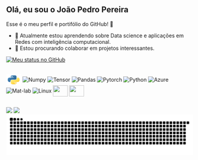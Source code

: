 ## Olá, eu sou o João Pedro Pereira

Esse é o meu perfil e portifólio do GitHub! 👋

- 🌱 Atualmente estou aprendendo sobre Data science e aplicações em Redes com inteligência computacional. 
- 👯 Estou procurando colaborar em projetos interessantes.
  
[![Meu status no GitHub](https://github-readme-stats.vercel.app/api?username=jps-pereira&show_icons=true&theme=dark)](https://github.com/jps-pereira)

<div style="display: inline_block"><br>
  <img align="center" alt="Python" height="30" width="40" src="https://raw.githubusercontent.com/devicons/devicon/master/icons/python/python-original.svg">
  <img align="center" alt="Numpy" height="30" width="40" src="https://cdn.jsdelivr.net/gh/devicons/devicon/icons/numpy/numpy-original.svg">
  <img align="center" alt="Tensor" height="30" width="40" src="https://cdn.jsdelivr.net/gh/devicons/devicon/icons/tensorflow/tensorflow-original.svg">
  <img align="center" alt="Pandas" height="30" width="40" src="https://cdn.jsdelivr.net/gh/devicons/devicon/icons/pandas/pandas-original.svg">
  <img align="center" alt="Pytorch" height="30" width="40" src="https://cdn.jsdelivr.net/gh/devicons/devicon/icons/pytorch/pytorch-original.svg"> 
  <img align="center" alt="Python" height="30" width="40" src="https://cdn.jsdelivr.net/gh/devicons/devicon/icons/googlecloud/googlecloud-original.svg">
  <img align="center" alt="Azure" height="27" width="37" src="https://cdn.jsdelivr.net/gh/devicons/devicon/icons/azure/azure-original.svg">
  <img align="center" alt="Mat-lab" height="30" width="40" src="https://cdn.jsdelivr.net/gh/devicons/devicon/icons/matlab/matlab-original.svg">
  <img align="center" alt="Linux" height="30" width="40" src="https://cdn.jsdelivr.net/gh/devicons/devicon/icons/linux/linux-original.svg">
  <img align="center" alt="" height="30" width="40" img src="https://cdn.jsdelivr.net/gh/devicons/devicon/icons/mysql/mysql-original.svg">
  <img align="center" alt="" height="30" width="40" src="https://cdn.jsdelivr.net/gh/devicons/devicon/icons/postgresql/postgresql-original.svg">
         
</div>

##

<div> 
 <a href="https://www.linkedin.com/in/joaopedro-pereira-/" target="_blank"><img src="https://img.shields.io/badge/-LinkedIn-%230077B5?style=for-the-badge&logo=linkedin&logoColor=white" target="_blank"></a>
 <a href = "mailto:joaopedrosp6@gmail.com"><img src="https://img.shields.io/badge/-Gmail-%23333?style=for-the-badge&logo=gmail&logoColor=white" target="_blank"></a>
</div>

<picture>
  <source media="(prefers-color-scheme: dark)" srcset="https://raw.githubusercontent.com/jps-pereira/jps-pereira/output/github-contribution-grid-snake-dark.svg">
  <source media="(prefers-color-scheme: light)" srcset="https://raw.githubusercontent.com/jps-pereira/jps-pereira/output/github-contribution-grid-snake.svg">
  <img alt="github contribution grid snake animation" src="https://raw.githubusercontent.com/jps-pereira/jps-pereira/output/github-contribution-grid-snake.svg">
</picture>

<!---
jps-pereira/jps-pereira is a ✨ special ✨ repository because its `README.md` (this file) appears on your GitHub profile.
You can click the Preview link to take a look at your changes.
--->
